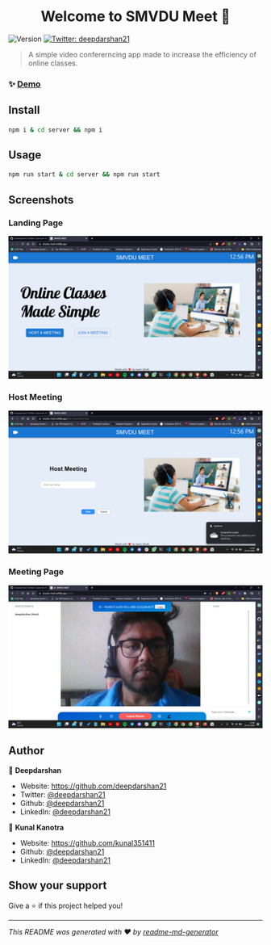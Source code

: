 <h1 align="center">Welcome to SMVDU Meet 👋</h1>
<p>
  <img alt="Version" src="https://img.shields.io/badge/version-0.1.0-blue.svg?cacheSeconds=2592000" />
  <a href="https://twitter.com/deepdarshan21" target="_blank">
    <img alt="Twitter: deepdarshan21" src="https://img.shields.io/twitter/follow/deepdarshan21.svg?style=social" />
  </a>
</p>

> A simple video confererncing app made to increase the efficiency of online classes.

### ✨ [Demo](https://smvdu-meet.netlify.app/)

## Install

```sh
npm i & cd server && npm i
```

## Usage

```sh
npm run start & cd server && npm run start
```

## Screenshots

### Landing Page

![Landing Page](./demo/Landing%20Page.png)

### Host Meeting

![Host Meeting](./demo/Host%20Meeting.png)

### Meeting Page

![Meeting Page](./demo/Meeting%20Page.png)

## Author

👤 **Deepdarshan**

-   Website: https://github.com/deepdarshan21
-   Twitter: [@deepdarshan21](https://twitter.com/deepdarshan21)
-   Github: [@deepdarshan21](https://github.com/deepdarshan21)
-   LinkedIn: [@deepdarshan21](https://linkedin.com/in/deepdarshan21)

👤 **Kunal Kanotra**

-   Website: https://github.com/kunal351411
-   Github: [@deepdarshan21](https://github.com/kunal351411)
-   LinkedIn: [@deepdarshan21](https://www.linkedin.com/in/kunal-kanotra/)

## Show your support

Give a ⭐️ if this project helped you!

---

_This README was generated with ❤️ by [readme-md-generator](https://github.com/kefranabg/readme-md-generator)_
